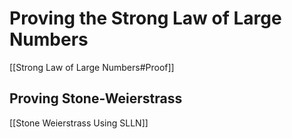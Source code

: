 # Proving the Strong Law of Large Numbers

[[Strong Law of Large Numbers#Proof]]

## Proving Stone-Weierstrass

[[Stone Weierstrass Using SLLN]]


